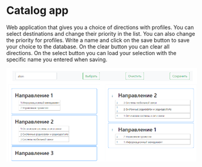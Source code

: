 # Catalog app

Web application that gives you a choice of directions with profiles. You can select destinations and change their priority in the list. You can also change the priority for profiles. Write a name and click on the save button to save your choice to the database. On the clear button you can clear all directions. On the select button you can load your selection with the specific name you entered when saving.

![alt text](https://github.com/ewilliam8/yii-catalog/blob/master/readme/1.png?raw=true)
